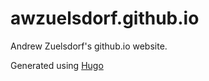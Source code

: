 # awzuelsdorf.github.io
Andrew Zuelsdorf's github.io website.

Generated using [Hugo](https://gohugo.io/)
